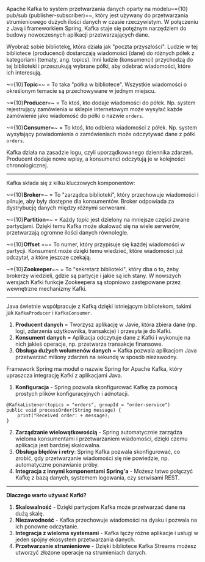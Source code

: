 Apache Kafka to system przetwarzania danych oparty na modelu~={10} pub/sub (publisher-subscriber)=~, który jest używany do przetwarzania strumieniowego dużych ilości danych w czasie rzeczywistym. W połączeniu z Javą i frameworkiem Spring, Kafka staje się potężnym narzędziem do budowy nowoczesnych aplikacji przetwarzających dane.

Wyobraź sobie bibliotekę, która działa jak "poczta przyszłości". Ludzie w tej bibliotece (producenci) dostarczają wiadomości (dane) do różnych półek z kategoriami (tematy, ang. topics). Inni ludzie (konsumenci) przychodzą do tej biblioteki i przeszukują wybrane półki, aby odebrać wiadomości, które ich interesują.

~={10}**Topic**=~ = To taka "półka w bibliotece". Wszystkie wiadomości o określonym temacie są przechowywane w jednym miejscu.

~={10}**Producer**=~ = To ktoś, kto dodaje wiadomości do półek. Np. system rejestrujący zamówienia w sklepie internetowym może wysyłać każde zamówienie jako wiadomość do półki o nazwie `orders`.

~={10}**Consumer**=~ = To ktoś, kto odbiera wiadomości z półek. Np. system wysyłający powiadomienia o zamówieniach może odczytywać dane z półki `orders`.

Kafka działa na zasadzie logu, czyli uporządkowanego dziennika zdarzeń. Producent dodaje nowe wpisy, a konsumenci odczytują je w kolejności chronologicznej.

---
Kafka składa się z kilku kluczowych komponentów:

~={10}**Broker**=~ = To "zarządca biblioteki", który przechowuje wiadomości i pilnuje, aby były dostępne dla konsumentów. Broker odpowiada za dystrybucję danych między różnymi serwerami.

~={10}**Partition**=~ = Każdy *topic* jest dzielony na mniejsze części zwane partycjami. Dzięki temu Kafka może skalować się na wiele serwerów, przetwarzają ogromne ilości danych równolegle.

~={10}**Offset** =~= To numer, który przypisuje się każdej wiadomości w partycji. Konsument może dzięki temu wiedzieć, które wiadomości już odczytał, a które jeszcze czekają.

~={10}**Zookeeper**=~ = To "sekretarz biblioteki", który dba o to, żeby brokerzy wiedzieli, gdzie są partycje i jakie są ich stany. W nowszych wersjach Kafki funkcje Zookeepera są stopniowo zastępowane przez wewnętrzne mechanizmy Kafki.

---
Java świetnie współpracuje z Kafką dzięki istniejącym bibliotekom, takimi jak `KafkaProducer` i `KafkaConsumer`.
1. **Producent danych** = Tworzysz aplikację w Javie, która zbiera dane (np. logi, zdarzenia użytkownika, transakcje) i przesyła je do Kafki.
2. **Konsument danych** = Aplikacja odczytuje dane z Kafki i wykonuje na nich jakieś operacje, np. przetwarza transakcje finansowe.
3. **Obsługa dużych wolumenów danych** = Kafka pozwala aplikacjom Java przetwarzać miliony zdarzeń na sekundę w sposób niezawodny.

Framework Spring ma moduł o nazwie Spring for Apache Kafka, który upraszcza integrację Kafki z aplikacjami Java.
1. **Konfiguracja** - Spring pozwala skonfigurować Kafkę za pomocą prostych plików konfiguracyjnych i adnotacji.
```
@KafkaListener(topics = "orders", groupId = "order-service")
public void processOrder(String message) {
	print("Received order: + message);
}
```
2. **Zarządzanie wielowątkowością** - Spring automatycznie zarządza wieloma konsumentami i przetwarzaniem wiadomości, dzięki czemu aplikacja jest bardziej skalowalna.
3. **Obsługa błędów i retry**: Spring Kafka pozwala skonfigurować, co zrobić, gdy przetwarzanie wiadomości się nie powiedzie, np. automatyczne ponawianie próby.
4. **Integracja z innymi komponentami Spring'a** - Możesz łatwo połączyć Kafkę z bazą danych, systemem logowania, czy serwisami REST.

---
**Dlaczego warto używać Kafki?**

1. **Skalowalność** - Dzięki partycjom Kafka może przetwarzać dane na dużą skalę.
2. **Niezawodność** - Kafka przechowuje wiadomości na dysku i pozwala na ich ponowne odczytanie.
3. **Integracja z wieloma systemami** - Kafka łączy różne aplikacje i usługi w jeden spójny ekosystem przetwarzania danych.
4. **Przetwarzanie strumieniowe** - Dzięki bibliotece Kafka Streams możesz utworzyć złożone operacje na strumieniach danych.
